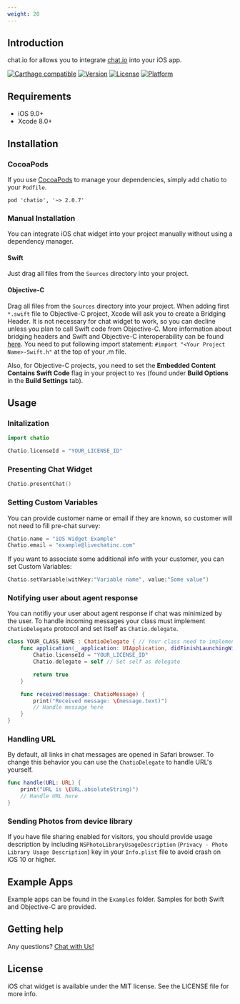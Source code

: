 ```yaml
---
weight: 20
---
```



## Introduction

chat.io for allows you to integrate [chat.io](https://chat.io) into your iOS app.

[![Carthage compatible](https://img.shields.io/badge/Carthage-compatible-4BC51D.svg?style=flat)](#carthage)
[![Version](https://img.shields.io/cocoapods/v/chatio.svg?style=flat)](http://cocoapods.org/pods/chatio)
[![License](https://img.shields.io/cocoapods/l/chatio.svg?style=flat)](http://cocoapods.org/pods/chatio)
[![Platform](https://img.shields.io/cocoapods/p/chatio.svg?style=flat)](http://cocoapods.org/pods/chatio)

## Requirements

- iOS 9.0+
- Xcode 8.0+

## Installation

### CocoaPods

If you use [CocoaPods](http://cocoapods.org) to manage your dependencies, simply add chatio to your `Podfile`.

```
pod 'chatio', '~> 2.0.7'
```

### Manual Installation

You can integrate iOS chat widget into your project manually without using a dependency manager. 

#### Swift

Just drag all files from the `Sources` directory into your project.

#### Objective-C

Drag all files from the `Sources` directory into your project. When adding first `*.swift` file to Objective-C project, Xcode will ask you to create a Bridging Header. It is not necessary for chat widget to work, so you can decline unless you plan to call Swift code from Objective-C. More information about bridging headers and Swift and Objective-C interoperability can be found [here](https://developer.apple.com/library/ios/documentation/Swift/Conceptual/BuildingCocoaApps/MixandMatch.html). You need to put following import statement: `#import "<Your Project Name>-Swift.h"` at the top of your .m file.

Also, for Objective-C projects, you need to set the **Embedded Content Contains Swift Code** flag in your project to `Yes` (found under **Build Options** in the **Build Settings** tab). 

## Usage

### Initalization

```swift
import chatio

Chatio.licenseId = "YOUR_LICENSE_ID"
```

### Presenting Chat Widget

```swift
Chatio.presentChat()
```

### Setting Custom Variables

You can provide customer name or email if they are known, so customer will not need to fill pre-chat survey:

```swift
Chatio.name = "iOS Widget Example"
Chatio.email = "example@livechatinc.com"
```

If you want to associate some additional info with your customer, you can set Custom Variables:

```swift
Chatio.setVariable(withKey:"Variable name", value:"Some value")
```

### Notifying user about agent response

You can notifiy your user about agent response if chat was minimized by the user. To handle incoming messages your class must implement `ChatioDelegate` protocol and set itself as `Chatio.delegate`.

```swift
class YOUR_CLASS_NAME : ChatioDelegate { // Your class need to implement ChatioDelegate protocol
	func application(_ application: UIApplication, didFinishLaunchingWithOptions launchOptions: [UIApplicationLaunchOptionsKey: Any]?) -> Bool {
		Chatio.licenseId = "YOUR_LICENSE_ID"
		Chatio.delegate = self // Set self as delegate

		return true
	}

	func received(message: ChatioMessage) {
		print("Received message: \(message.text)")
		// Handle message here
	}
}
```

### Handling URL

By default, all links in chat messages are opened in Safari browser. To change this behavior you can use the `ChatioDelegate` to handle URL's yourself.

```swift
func handle(URL: URL) {
	print("URL is \(URL.absoluteString)")
	// Handle URL here
}
```

### Sending Photos from device library

If you have file sharing enabled for visitors, you should provide usage description by including `NSPhotoLibraryUsageDescription` (`Privacy - Photo Library Usage Description`) key in your `Info.plist` file to avoid crash on iOS 10 or higher.

## Example Apps

Example apps can be found in the `Examples` folder. Samples for both Swift and Objective-C are provided.

## Getting help

Any questions? [Chat with Us!](https://secure-lc.livechatinc.com/licence/8413431/open_chat.cgi)

## License

iOS chat widget is available under the MIT license. See the LICENSE file for more info.